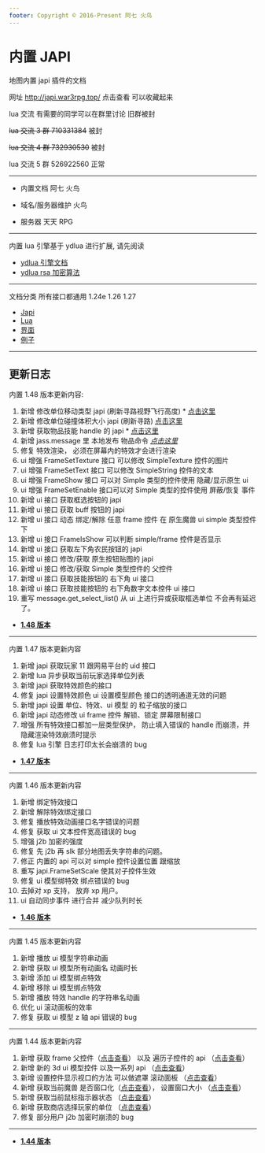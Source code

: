 ```yaml
---
footer: Copyright © 2016-Present 阿七 火鸟
---
```


# 内置 JAPI

地图内置 japi 插件的文档

网址 http://japi.war3rpg.top/ 点击查看 可以收藏起来

lua 交流 有需要的同学可以在群里讨论
旧群被封

~~lua 交流 3 群 710331384~~ 被封

~~lua 交流 4 群 732930530~~ 被封

lua 交流 5 群 526922560 正常

---

- 内置文档 阿七 火鸟

- 域名/服务器维护 火鸟

- 服务器 天天 RPG

---

内置 lua 引擎基于 ydlua 进行扩展, 请先阅读

- [ydlua 引擎文档](/lua-engine.md)
- [ydlua rsa 加密算法](/lua-rsa.md)

---

文档分类 所有接口都通用 1.24e 1.26 1.27

- [Japi](/Japi/)
- [Lua](/Lua/)
- [界面](/Script/界面/)
- [例子](/Script/例子/)

---

## 更新日志

内置 1.48 版本更新内容:

1. 新增 修改单位移动类型 japi (刷新寻路视野飞行高度) \* [点击这里](/1.48/修改单位移动类型.md)
2. 新增 修改单位碰撞体积大小 japi (刷新寻路) [点击这里](/1.48/修改单位碰撞体积大小.md)
3. 新增 获取物品技能 handle 的 japi \* [点击这里](/1.48/获取物品技能handle.md)
4. 新增 jass.message 里 本地发布 物品命令 [_点击这里_](/Script/例子/智能施法.md)
5. 修复 特效渲染， 必须在屏幕内的特效才会进行渲染
6. ui 增强 FrameSetTexture 接口 可以修改 SimpleTexture 控件的图片
7. ui 增强 FrameSetText 接口 可以修改 SimpleString 控件的文本
8. ui 增强 FrameShow 接口 可以对 Simple 类型的控件使用 隐藏/显示原生 ui
9. ui 增强 FrameSetEnable 接口可以对 Simple 类型的控件使用 屏蔽/恢复 事件
10. 新增 ui 接口 获取框选按钮的 japi
11. 新增 ui 接口 获取 buff 按钮的 japi
12. 新增 ui 接口 动态 绑定/解除 任意 frame 控件 在 原生魔兽 ui simple 类型控件下
13. 新增 ui 接口 FrameIsShow 可以判断 simple/frame 控件是否显示
14. 新增 ui 接口 获取左下角农民按钮的 japi
15. 新增 ui 接口 修改/获取 原生按钮贴图的 japi
16. 新增 ui 接口 修改/获取 Simple 类型控件的 父控件
17. 新增 ui 接口 获取技能按钮的 右下角 ui 接口
18. 新增 ui 接口 获取技能按钮的 右下角数字文本控件 ui 接口
19. 重写 message.get_select_list() 从 ui 上进行异或获取框选单位 不会再有延迟了。

- [**1.48 版本**](/1.48/)

---

内置 1.47 版本更新内容

1. 新增 japi 获取玩家 11 跟网易平台的 uid 接口
2. 新增 lua 异步获取当前玩家选择单位列表
3. 新增 japi 获取特效颜色的接口
4. 修复 japi 设置特效颜色 ui 设置模型颜色 接口的透明通道无效的问题
5. 新增 japi 设置 单位、特效、ui 模型 的 粒子缩放的接口
6. 新增 japi 动态修改 ui frame 控件 解锁、锁定 屏幕限制接口
7. 增强 所有特效接口都加一层类型保护， 防止填入错误的 handle 而崩溃，并隐藏渲染特效崩溃时提示
8. 修复 lua 引擎 日志打印太长会崩溃的 bug

- [**1.47 版本**](/1.47/)

---

内置 1.46 版本更新内容

1. 新增 绑定特效接口
2. 新增 解除特效绑定接口
3. 修复 播放特效动画接口名字错误的问题
4. 修复 获取 ui 文本控件宽高错误的 bug
5. 增强 j2b 加密的强度
6. 修复 先 j2b 再 slk 部分地图丢失字符串的问题。
7. 修正 内置的 api 可以对 simple 控件设置位置 跟缩放
8. 重写 japi.FrameSetScale 使其对子控件生效
9. 修复 ui 模型绑特效 绑点错误的 bug
10. 去掉对 xp 支持， 放弃 xp 用户。
11. ui 自动同步事件 进行合并 减少队列时长

- [**1.46 版本**](/1.46/)

---

内置 1.45 版本更新内容

1. 新增 播放 ui 模型字符串动画
2. 新增 获取 ui 模型所有动画名 动画时长
3. 新增 添加 ui 模型绑点特效
4. 新增 移除 ui 模型绑点特效
5. 新增 播放 特效 handle 的字符串名动画
6. 优化 ui 滚动面板的效率
7. 修复 获取 ui 模型 z 轴 api 错误的 bug

---

内置 1.44 版本更新内容

1. 新增 获取 frame 父控件（[点击查看](/1.44/获取父控件.md)） 以及 遍历子控件的 api （[点击查看](/1.44/获取子控件.md)）
2. 新增 新的 3d ui 模型控件 以及一系列 api （[点击查看](/Script/界面/模型2.md)）
3. 新增 设置控件显示视口的方法 可以做遮罩 滚动面板 （[点击查看](/1.44/设置控件视口.md)）
4. 新增 获取当前魔兽 是否窗口化（[点击查看](/1.44/获取是否窗口化模式.md)）， 设置窗口大小 （[点击查看](/1.44/设置窗口大小.md)）
5. 新增 获取当前鼠标指示器状态 （[点击查看](/Lua/message/目标指示器.md)）
6. 新增 获取商店选择玩家的单位 （[点击查看](/1.44/获取商店目标.md)）
7. 修复 部分用户 j2b 加密时崩溃的 bug

---

- [**1.44 版本**](/1.44/)

